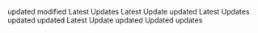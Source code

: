 updated
modified
Latest Updates
Latest Update
updated
Latest Updates
updated
updated
Latest Update
updated
Updated
updates
